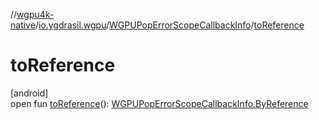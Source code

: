 //[wgpu4k-native](../../../index.md)/[io.ygdrasil.wgpu](../index.md)/[WGPUPopErrorScopeCallbackInfo](index.md)/[toReference](to-reference.md)

# toReference

[android]\
open fun [toReference](to-reference.md)(): [WGPUPopErrorScopeCallbackInfo.ByReference](../../io.ygdrasil.wgpu.android/-w-g-p-u-pop-error-scope-callback-info/-by-reference/index.md)